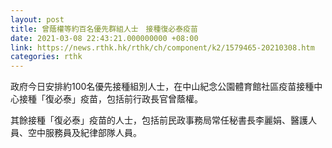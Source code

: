 ```yaml
---
layout: post
title: 曾蔭權等約百名優先群組人士　接種復必泰疫苗
date: 2021-03-08 22:43:21.000000000 +08:00
link: https://news.rthk.hk/rthk/ch/component/k2/1579465-20210308.htm
categories: rthk
---
```


政府今日安排約100名優先接種組別人士，在中山紀念公園體育館社區疫苗接種中心接種「復必泰」疫苗，包括前行政長官曾蔭權。

其餘接種「復必泰」疫苗的人士，包括前民政事務局常任秘書長李麗娟、醫護人員、空中服務員及紀律部隊人員。
